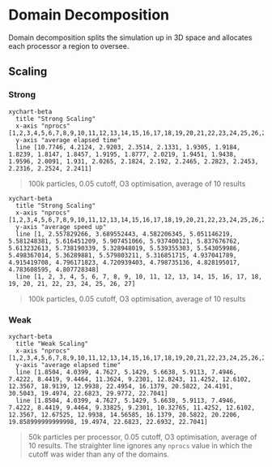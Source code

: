 # Domain Decomposition

Domain decomposition splits the simulation up in 3D space and allocates each processor a region to oversee.

## Scaling

### Strong

```mermaid
xychart-beta
  title "Strong Scaling"
  x-axis "nprocs" [1,2,3,4,5,6,7,8,9,10,11,12,13,14,15,16,17,18,19,20,21,22,23,24,25,26,27]
  y-axis "average elapsed time"
  line [10.7746, 4.2124, 2.9203, 2.3514, 2.1331, 1.9305, 1.9184, 1.8239, 1.8147, 1.8457, 1.9195, 1.8777, 2.0219, 1.9451, 1.9438, 1.9596, 2.0091, 1.931, 2.0265, 2.1824, 2.192, 2.2465, 2.2823, 2.2453, 2.2316, 2.2524, 2.2411]
```

> 100k particles, 0.05 cutoff, O3 optimisation, average of 10 results

```mermaid
xychart-beta
  title "Strong Scaling"
  x-axis "nprocs" [1,2,3,4,5,6,7,8,9,10,11,12,13,14,15,16,17,18,19,20,21,22,23,24,25,26,27]
  y-axis "average speed up"
  line [1, 2.557829266, 3.689552443, 4.582206345, 5.051146219, 5.581248381, 5.616451209, 5.907451066, 5.937400121, 5.837676762, 5.613232613, 5.738190339, 5.328948019, 5.539355303, 5.543059986, 5.498367014, 5.36289881, 5.579803211, 5.316851715, 4.937041789, 4.915419708, 4.796171823, 4.720939403, 4.798735136, 4.828195017, 4.783608595, 4.807728348]
  line [1, 2, 3, 4, 5, 6, 7, 8, 9, 10, 11, 12, 13, 14, 15, 16, 17, 18, 19, 20, 21, 22, 23, 24, 25, 26, 27]
```

> 100k particles, 0.05 cutoff, O3 optimisation, average of 10 results

### Weak

```mermaid
xychart-beta
  title "Weak Scaling"
  x-axis "nprocs" [1,2,3,4,5,6,7,8,9,10,11,12,13,14,15,16,17,18,19,20,21,22,23,24,25,26,27]
  y-axis "average elapsed time"
  line [1.8504, 4.0399, 4.7627, 5.1429, 5.6638, 5.9113, 7.4946, 7.4222, 8.4419, 9.4464, 11.3624, 9.2301, 12.8243, 11.4252, 12.6102, 12.3567, 18.9139, 12.9938, 22.4954, 16.1379, 20.5822, 24.4191, 30.5043, 19.4974, 22.6823, 29.9772, 22.7041]
  line [1.8504, 4.0399, 4.7627, 5.1429, 5.6638, 5.9113, 7.4946, 7.4222, 8.4419, 9.4464, 9.33825, 9.2301, 10.32765, 11.4252, 12.6102, 12.3567, 12.67525, 12.9938, 14.56585, 16.1379, 20.5822, 20.2206, 19.858999999999998, 19.4974, 22.6823, 22.6932, 22.7041]
```

> 50k particles per processor, 0.05 cutoff, O3 optimisation, average of 10 results. The straighter line ignores any `nprocs` value in which the cutoff was wider than any of the domains.